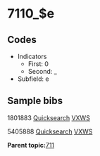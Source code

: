 # 7110\_$e

## Codes

-   Indicators
    -   First: 0
    -   Second: \_
-   Subfield: e

## Sample bibs

1801883 [Quicksearch](https://search.library.yale.edu/catalog/1801883) [VXWS](http://prodorbis.library.yale.edu:7014/vxws/GetHoldingsService?bibId=1801883)

5405888 [Quicksearch](https://search.library.yale.edu/catalog/5405888) [VXWS](http://prodorbis.library.yale.edu:7014/vxws/GetHoldingsService?bibId=5405888)

**Parent topic:**[711](../../tags/711/711.md)


